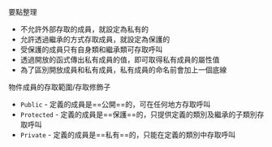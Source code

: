 要點整理
- 不允許外部存取的成員，就設定為私有的
- 允許透過繼承的方式存取成員，就設定為保護的
- 受保護的成員只有自身類和繼承類可存取呼叫
- 透過開放的函式傳出私有成員的值，即可取得私有成員的屬性值
- 為了區別開放成員和私有成員，私有成員的命名前會加上一個底線

物件成員的存取範圍/存取修飾子
- `Public` - 定義的成員是==公開==的，可在任何地方存取呼叫
- `Protected` - 定義的成員是==保護==的，只提供定義的類別及繼承的子類別存取呼叫
- `Private` - 定義的成員是==私有==的，只能在定義的類別中存取呼叫